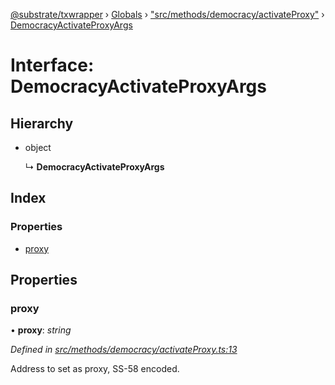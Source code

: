 [@substrate/txwrapper](../README.md) › [Globals](../globals.md) › ["src/methods/democracy/activateProxy"](../modules/_src_methods_democracy_activateproxy_.md) › [DemocracyActivateProxyArgs](_src_methods_democracy_activateproxy_.democracyactivateproxyargs.md)

# Interface: DemocracyActivateProxyArgs

## Hierarchy

* object

  ↳ **DemocracyActivateProxyArgs**

## Index

### Properties

* [proxy](_src_methods_democracy_activateproxy_.democracyactivateproxyargs.md#proxy)

## Properties

###  proxy

• **proxy**: *string*

*Defined in [src/methods/democracy/activateProxy.ts:13](https://github.com/paritytech/txwrapper/blob/8c6ea2d/src/methods/democracy/activateProxy.ts#L13)*

Address to set as proxy, SS-58 encoded.
